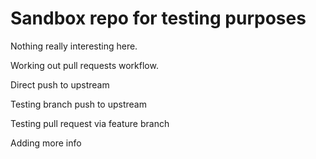Sandbox repo for testing purposes
=================================

Nothing really interesting here.

Working out pull requests workflow.

Direct push to upstream

Testing branch push to upstream

Testing pull request via feature branch

Adding more info
